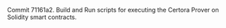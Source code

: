 Commit 71161a2.                    Build and Run scripts for executing the Certora Prover on Solidity smart contracts.